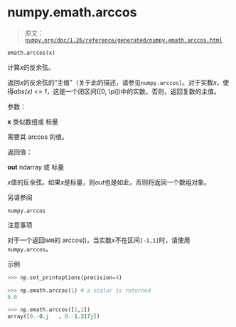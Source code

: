 # numpy.emath.arccos

> 原文：[`numpy.org/doc/1.26/reference/generated/numpy.emath.arccos.html`](https://numpy.org/doc/1.26/reference/generated/numpy.emath.arccos.html)

```py
emath.arccos(x)
```

计算*x*的反余弦。

返回*x*的反余弦的“主值”（关于此的描述，请参见`numpy.arccos`）。对于实数*x*，使得*abs(x) <= 1*，这是一个闭区间\([0, \pi]\)中的实数。否则，返回复数的主值。

参数：

**x** 类似数组或 标量

需要其 arccos 的值。

返回值：

**out** ndarray 或 标量

*x*值的反余弦。如果*x*是标量，则*out*也是如此，否则将返回一个数组对象。

另请参阅

`numpy.arccos`

注意事项

对于一个返回`NAN`的 arccos()，当实数*x*不在区间`[-1,1]`时，请使用`numpy.arccos`。

示例

```py
>>> np.set_printoptions(precision=4) 
```

```py
>>> np.emath.arccos(1) # a scalar is returned
0.0 
```

```py
>>> np.emath.arccos([1,2])
array([0.-0.j   , 0.-1.317j]) 
```
